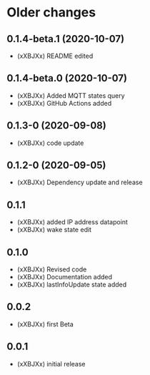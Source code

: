 # Older changes
## 0.1.4-beta.1 (2020-10-07)
* (xXBJXx) README edited
 
## 0.1.4-beta.0 (2020-10-07)
* (xXBJXx) Added MQTT states query
* (xXBJXx) GitHub Actions added

## 0.1.3-0 (2020-09-08)
* (xXBJXx) code update

## 0.1.2-0 (2020-09-05)
* (xXBJXx) Dependency update and release

## 0.1.1
* (xXBJXx) added IP address datapoint
* (xXBJXx) wake state edit

## 0.1.0
* (xXBJXx) Revised code
* (xXBJXx) Documentation added
* (xXBJXx) lastInfoUpdate state added

## 0.0.2
* (xXBJXx) first Beta

## 0.0.1
* (xXBJXx) initial release

